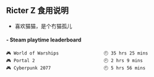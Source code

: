 ## Ricter Z 食用说明
- 喜欢猫猫，是个冇猫孤儿

<!-- steam-box start -->
#### - Steam playtime leaderboard
```text
🎮 World of Warships                 🕘 35 hrs 25 mins
🎮 Portal 2                          🕘 2 hrs 9 mins
🎮 Cyberpunk 2077                    🕘 5 hrs 56 mins
```
<!-- Powered by https://github.com/YouEclipse/steam-box . -->
<!-- steam-box end -->

